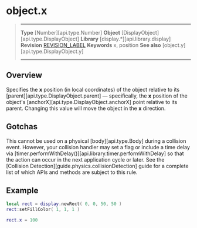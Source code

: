 # object.x

> --------------------- ------------------------------------------------------------------------------------------
> __Type__              [Number][api.type.Number]
> __Object__            [DisplayObject][api.type.DisplayObject]
> __Library__           [display.*][api.library.display]
> __Revision__          [REVISION_LABEL](REVISION_URL)
> __Keywords__          x, position
> __See also__          [object.y][api.type.DisplayObject.y]
> --------------------- ------------------------------------------------------------------------------------------

## Overview

Specifies the __x__ position (in local coordinates) of the object relative to its [parent][api.type.DisplayObject.parent] &mdash; specifically, the __x__ position of the object's [anchorX][api.type.DisplayObject.anchorX] point relative to its parent. Changing this value will move the object in the __x__ direction.

## Gotchas

This cannot be used on a physical [body][api.type.Body] during a collision event. However, your collision handler may set a flag or include a time delay via [timer.performWithDelay()][api.library.timer.performWithDelay] so that the action can occur in the next application cycle or later. See the [Collision&nbsp;Detection][guide.physics.collisionDetection] guide for a complete list of which APIs and methods are subject to this rule.

## Example

``````lua
local rect = display.newRect( 0, 0, 50, 50 )
rect:setFillColor( 1, 1, 1 )

rect.x = 100
``````